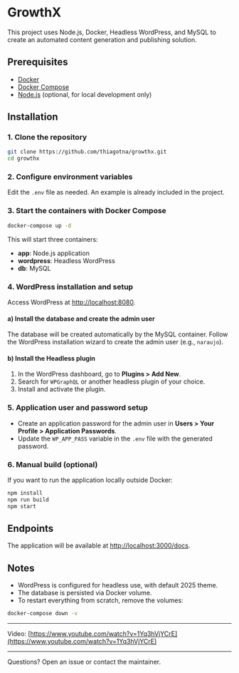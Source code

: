 # GrowthX

This project uses Node.js, Docker, Headless WordPress, and MySQL to create an automated content generation and publishing solution.

## Prerequisites

- [Docker](https://www.docker.com/get-started)
- [Docker Compose](https://docs.docker.com/compose/install/)
- [Node.js](https://nodejs.org/) (optional, for local development only)

## Installation

### 1. Clone the repository

```bash
git clone https://github.com/thiagotna/growthx.git
cd growthx
```

### 2. Configure environment variables

Edit the `.env` file as needed. An example is already included in the project.

### 3. Start the containers with Docker Compose

```bash
docker-compose up -d
```

This will start three containers:

- **app**: Node.js application
- **wordpress**: Headless WordPress
- **db**: MySQL

### 4. WordPress installation and setup

Access WordPress at [http://localhost:8080](http://localhost:8080).

#### a) Install the database and create the admin user

The database will be created automatically by the MySQL container. Follow the WordPress installation wizard to create the admin user (e.g., `naraujo`).

#### b) Install the Headless plugin

1. In the WordPress dashboard, go to **Plugins > Add New**.
2. Search for `WPGraphQL` or another headless plugin of your choice.
3. Install and activate the plugin.

### 5. Application user and password setup

- Create an application password for the admin user in **Users > Your Profile > Application Passwords**.
- Update the `WP_APP_PASS` variable in the `.env` file with the generated password.

### 6. Manual build (optional)

If you want to run the application locally outside Docker:

```bash
npm install
npm run build
npm start
```

## Endpoints

The application will be available at [http://localhost:3000/docs](http://localhost:3000/docs).

## Notes

- WordPress is configured for headless use, with default 2025 theme.
- The database is persisted via Docker volume.
- To restart everything from scratch, remove the volumes:

```bash
docker-compose down -v
```

---

Video: [https://www.youtube.com/watch?v=1Yq3hVjYCrE](https://www.youtube.com/watch?v=1Yq3hVjYCrE)

---

Questions? Open an issue or contact the maintainer.

